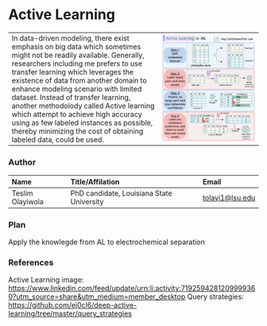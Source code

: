 # Active Learning
<table>
    <tr valign=top>
        <td width="60%">
            In data-driven modeling, there exist emphasis on big data which sometimes might not be readily available. Generally, researchers including me prefers to use transfer learning which leverages the existence of data from another domain to enhance modeling scenario with limited dataset. Instead of transfer learning, another methodolody called Active learning which attempt to achieve high accuracy using as few labeled instances as possible, thereby minimizing the cost of obtaining labeled data, could be used.
        </td>
        <td>
            <img src="active learning.gif" height="auto" width="300px">
        </td>
    </tr>
</table>


### Author
| Name | Title/Affilation | Email |
| :-- | :-- | :-- |
| Teslim Olayiwola | PhD candidate, Louisiana State University | tolayi1@lsu.edu |

### Plan
Apply the knowlegde from AL to electrochemical separation

### References
Active Learning image: https://www.linkedin.com/feed/update/urn:li:activity:7192594281209999360?utm_source=share&utm_medium=member_desktop
Query strategies: https://github.com/ej0cl6/deep-active-learning/tree/master/query_strategies